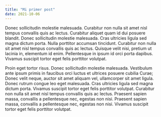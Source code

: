 ```yaml
---
title: "Mi primer post"
date: 2021-10-06
---
```


Donec sollicitudin molestie malesuada. Curabitur non nulla sit amet nisl tempus convallis quis ac lectus. Curabitur aliquet quam id dui posuere blandit. Donec sollicitudin molestie malesuada. Cras ultricies ligula sed magna dictum porta. Nulla porttitor accumsan tincidunt. Curabitur non nulla sit amet nisl tempus convallis quis ac lectus. Quisque velit nisi, pretium ut lacinia in, elementum id enim. Pellentesque in ipsum id orci porta dapibus. Vivamus suscipit tortor eget felis porttitor volutpat.

Proin eget tortor risus. Donec sollicitudin molestie malesuada. Vestibulum ante ipsum primis in faucibus orci luctus et ultrices posuere cubilia Curae; Donec velit neque, auctor sit amet aliquam vel, ullamcorper sit amet ligula. Donec rutrum congue leo eget malesuada. Cras ultricies ligula sed magna dictum porta. Vivamus suscipit tortor eget felis porttitor volutpat. Curabitur non nulla sit amet nisl tempus convallis quis ac lectus. Praesent sapien massa, convallis a pellentesque nec, egestas non nisi. Praesent sapien massa, convallis a pellentesque nec, egestas non nisi. Vivamus suscipit tortor eget felis porttitor volutpat.
